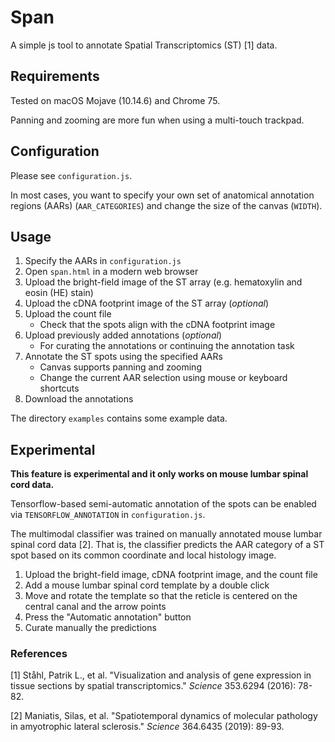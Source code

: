 
Span
===================

A simple js tool to annotate Spatial Transcriptomics (ST) [1] data.

Requirements 
-------------
Tested on macOS Mojave (10.14.6) and Chrome 75.

Panning and zooming are more fun when using a multi-touch trackpad.

Configuration 
-------------
Please see ``configuration.js``.

In most cases, you want to specify your own set of anatomical annotation regions (AARs) (``AAR_CATEGORIES``) and change the size of the canvas (``WIDTH``).

Usage
-------------
1. Specify the AARs in ``configuration.js``
2. Open ``span.html`` in a modern web browser
3. Upload the bright-field image of the ST array (e.g. hematoxylin and eosin (HE) stain)
4. Upload the cDNA footprint image of the ST array (*optional*)
5. Upload the count file
	- Check that the spots align with the cDNA footprint image
6. Upload previously added annotations (*optional*)
	- For curating the annotations or continuing the annotation task
7. Annotate the ST spots using the specified AARs
	- Canvas supports panning and zooming
	- Change the current AAR selection using mouse or keyboard shortcuts 
8. Download the annotations

The directory ``examples`` contains some example data.

Experimental
-------------
**This feature is experimental and it only works on mouse lumbar spinal cord data.**

Tensorflow-based semi-automatic annotation of the spots can be enabled via ``TENSORFLOW_ANNOTATION`` in ``configuration.js``.

The multimodal classifier was trained on manually annotated mouse lumbar spinal cord data [2]. That is, the classifier predicts the AAR category of a ST spot based on its common coordinate and local histology image.

1. Upload the bright-field image, cDNA footprint image, and the count file 
2. Add a mouse lumbar spinal cord template by a double click
3. Move and rotate the template so that the reticle is centered on the central canal and the arrow points 
4. Press the "Automatic annotation" button
5. Curate manually the predictions

### References
[1] Ståhl, Patrik L., et al. "Visualization and analysis of gene expression in tissue sections by spatial transcriptomics." *Science* 353.6294 (2016): 78-82.

[2] Maniatis, Silas, et al. "Spatiotemporal dynamics of molecular pathology in amyotrophic lateral sclerosis." *Science* 364.6435 (2019): 89-93.
